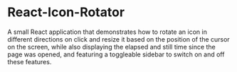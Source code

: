 # React-Icon-Rotator
A small React application that demonstrates how to rotate an icon in different directions on click and resize it based on the position of the cursor on the screen, while also displaying the elapsed and still time since the page was opened, and featuring a toggleable sidebar to switch on and off these features.
